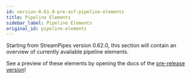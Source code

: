 ```yaml
---
id: version-0.61.0-pre-asf-pipeline-elements
title: Pipeline Elements
sidebar_label: Pipeline Elements
original_id: pipeline-elements
---
```


Starting from StreamPipes version 0.62.0, this section will contain an overview of currently available pipeline elements.

See a preview of these elements by opening the docs of the [pre-release version](next/pipeline-elements)!